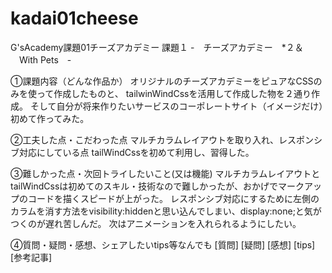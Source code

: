 # kadai01cheese
G'sAcademy課題01チーズアカデミー
課題１ -　チーズアカデミー　*２＆ 　With Pets　-

①課題内容（どんな作品か）
オリジナルのチーズアカデミーをピュアなCSSのみを使って作成したものと、
tailwinWindCssを活用して作成した物を２通り作成。
そして自分が将来作りたいサービスのコーポレートサイト（イメージだけ）初めて作ってみた。

②工夫した点・こだわった点
マルチカラムレイアウトを取り入れ、レスポンシブ対応にしている点
tailWindCssを初めて利用し、習得した。

③難しかった点・次回トライしたいこと(又は機能)
マルチカラムレイアウトとtailWindCssは初めてのスキル・技術なので難しかったが、おかげでマークアップのコードを描くスピードが上がった。
レスポンシブ対応にするために左側のカラムを消す方法をvisibility:hiddenと思い込んでしまい、display:none;と気がつくのが遅れ苦しんだ。
次はアニメーションを入れられるようにしたい。

④質問・疑問・感想、シェアしたいtips等なんでも
[質問]
[疑問]
[感想]
[tips]
[参考記事]
